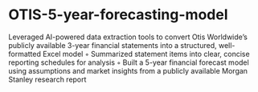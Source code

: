 # OTIS-5-year-forecasting-model

Leveraged AI-powered data extraction tools to convert Otis Worldwide’s publicly available 3-year
financial statements into a structured, well-formatted Excel model
◦ Summarized statement items into clear, concise reporting schedules for analysis
◦ Built a 5-year financial forecast model using assumptions and market insights from a publicly available
Morgan Stanley research report

